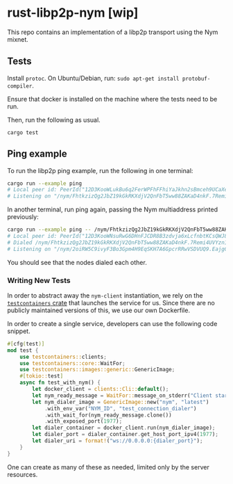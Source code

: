 # rust-libp2p-nym [wip]

This repo contains an implementation of a libp2p transport using the Nym mixnet.

## Tests

Install `protoc`. On Ubuntu/Debian, run: `sudo apt-get install protobuf-compiler`.

Ensure that docker is installed on the machine where the tests need to be run.

Then, run the following as usual.
```
cargo test
```

## Ping example

To run the libp2p ping example, run the following in one terminal:
```bash
cargo run --example ping
# Local peer id: PeerId("12D3KooWLukBu6q2FerWPFhFFhiYaJkhn2sBmceh9UCaXe6hJf5D")
# Listening on "/nym/FhtkzizQg2JbZ19kGkRKXdjV2QnFbT5ww88ZAKaD4nkF.7Remi4UVYzn1yL3qYtEcQBGh6tzTYxMdYB4uqyHVc5Z4@62F81C9GrHDRja9WCqozemRFSzFPMecY85MbGwn6efve"
```

In another terminal, run ping again, passing the Nym multiaddress printed previously:
```bash
cargo run --example ping -- /nym/FhtkzizQg2JbZ19kGkRKXdjV2QnFbT5ww88ZAKaD4nkF.7Remi4UVYzn1yL3qYtEcQBGh6tzTYxMdYB4uqyHVc5Z4@62F81C9GrHDRja9WCqozemRFSzFPMecY85MbGwn6efve
# Local peer id: PeerId("12D3KooWNsuRwG6DHnFJCDR8B3zdvja6xLcfnbtKCsQWJ8eppyWC")
# Dialed /nym/FhtkzizQg2JbZ19kGkRKXdjV2QnFbT5ww88ZAKaD4nkF.7Remi4UVYzn1yL3qYtEcQBGh6tzTYxMdYB4uqyHVc5Z4@62F81C9GrHDRja9WCqozemRFSzFPMecY85MbGwn6efve
# Listening on "/nym/2oiRW5C9ivyF3Bo3Gpm4H9EqSKH7A6GpcrRRwVSDVUQ9.EajgCnhzimsP6KskUwKcEj8VFCmHR78s2J6FHWcZ4etR@Fo4f4SQLdoyoGkFae5TpVhRVoXCF8UiypLVGtGjujVPf"
```

You should see that the nodes dialed each other.

### Writing New Tests

In order to abstract away the `nym-client` instantiation, we rely on the
[`testcontainers`
crate](https://docs.rs/testcontainers/latest/testcontainers/index.html) that
launches the service for us. Since there are no publicly maintained versions of
this, we use our own Dockerfile.

In order to create a single service, developers can use the following code
snippet.

```rust
#[cfg(test)]
mod test {
    use testcontainers::clients;
    use testcontainers::core::WaitFor;
    use testcontainers::images::generic::GenericImage;
    #[tokio::test]
    async fn test_with_nym() {
        let docker_client = clients::Cli::default();
        let nym_ready_message = WaitFor::message_on_stderr("Client startup finished!");
        let nym_dialer_image = GenericImage::new("nym", "latest")
            .with_env_var("NYM_ID", "test_connection_dialer")
            .with_wait_for(nym_ready_message.clone())
            .with_exposed_port(1977);
        let dialer_container = docker_client.run(nym_dialer_image);
        let dialer_port = dialer_container.get_host_port_ipv4(1977);
        let dialer_uri = format!("ws://0.0.0.0:{dialer_port}");
    }
}
```

One can create as many of these as needed, limited only by the server resources.
